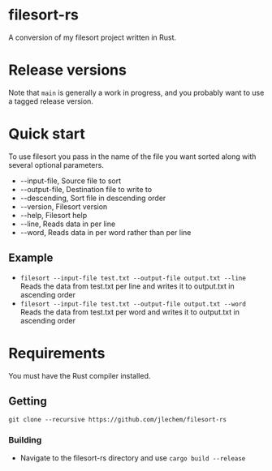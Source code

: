# filesort-rs
A conversion of my filesort project written in Rust.


# Release versions

Note that `main` is generally a work in progress, and you probably want to use a tagged release version.

# Quick start
To use filesort you pass in the name of the file you want sorted along with several optional parameters.

* --input-file,       Source file to sort
* --output-file,      Destination file to write to
* --descending,       Sort file in descending order
* --version,          Filesort version
* --help,             Filesort help
* --line,             Reads data in per line
* --word,             Reads data in per word rather than per line

## Example
* `filesort --input-file test.txt --output-file output.txt --line` Reads the data from test.txt per line and writes it to output.txt in ascending order
* `filesort --input-file test.txt --output-file output.txt --word` Reads the data from test.txt per word and writes it to output.txt in ascending order

# Requirements
You must have the Rust compiler installed.

## Getting
`git clone --recursive https://github.com/jlechem/filesort-rs`

### Building
* Navigate to the filesort-rs directory and use `cargo build --release`

